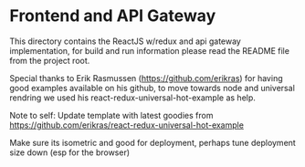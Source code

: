 # Frontend and API Gateway

This directory contains the ReactJS w/redux and api gateway implementation,
for build and run information please read the README file from the project root.

Special thanks to Erik Rasmussen (https://github.com/erikras) for having
good examples available on his github, to move towards node and universal
rendring we used his react-redux-universal-hot-example as help.


Note to self:
Update template with latest goodies from https://github.com/erikras/react-redux-universal-hot-example

Make sure its isometric and good for deployment, perhaps tune deployment size down (esp for the browser)
